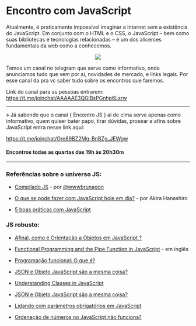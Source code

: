 # Encontro com JavaScript 

Atualmente, é praticamente impossível imaginar a Internet sem a existência do JavaScript. Em conjunto com o HTML e o CSS, o JavaScript – bem como suas bibliotecas e tecnologias relacionadas – é um dos alicerces fundamentais da web como a conhecemos.

<p align="center">
  <img  src="https://dkrn4sk0rn31v.cloudfront.net/2018/03/01133925/javascript.png">
</p>

Temos um canal no telegram que serve  como informativo, onde anunciamos tudo que vem por ai, novidades de mercado, e links legais.  Por esse canal da pra vc saber tudo sobre os encontros que faremos. 

Link do canal para as pessoas entrarem:
https://t.me/joinchat/AAAAAE3QGlBsPGnhp6Lsrw

---------------------------------------------
» Já sabendo que o canal { Encontro JS } ai de cima serve apenas como informativo, quem quiser bater papo, tirar dúvidas, prosear e afins sobre JavaScript entra nesse link aqui:

https://t.me/joinchat/Ore89BZ2Mg-BnBZg_JEWgw


#### Encontros todas as quartas das 19h às 20h30m
---------------------------------------------

### Referências sobre o universo JS:

* [Compilado JS](https://github.com/wwwbrunagon/jsmodernoso/blob/master/README.md) - por [@wwwbrunagon](https://github.com/wwwbrunagon)

* [O que se pode fazer com JavaScript hoje em dia?](https://www.treinaweb.com.br/blog/o-que-se-pode-fazer-com-javascript-hoje-em-dia/) - por  Akira Hanashiro

* [5 boas práticas com JavaScript](https://medium.com/rocketseat/5-boas-pr%C3%A1ticas-com-javascript-603609ee0191)


### JS robusto:

* [Afinal, como é Orientação a Objetos em JavaScript ?](http://wbruno.com.br/javascript-puro/afinal-como-e-orientacao-a-objetos-em-javascript-exemplos/)

* [Functional Programming and the Pipe Function in JavaScript](https://medium.com/better-programming/functional-programming-and-the-pipe-function-in-javascript-c92833052057) - em inglês

* [Programação funcional: O que é?](https://www.alura.com.br/artigos/programacao-funcional-o-que-e)

* [JSON e Objeto JavaScript são a mesma coisa?](https://www.alura.com.br/artigos/json-e-objeto-javascript-sao-a-mesma-coisa)

* [Understanding Classes in JavaScript](https://www.digitalocean.com/community/tutorials/understanding-classes-in-javascript)

* [JSON e Objeto JavaScript são a mesma coisa?](https://www.alura.com.br/artigos/json-e-objeto-javascript-sao-a-mesma-coisa)

* [Lidando com parâmetros obrigatórios em JavaScript](https://www.alura.com.br/artigos/lidando-com-parametros-obrigatorios-em-javascript)

* [Ordenação de números no JavaScript não funciona?](https://www.alura.com.br/artigos/ordenacao-de-numeros-no-javascript-nao-funciona)

